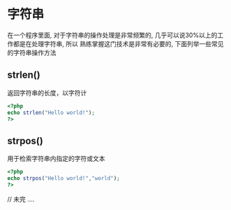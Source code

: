 字符串
===

在一个程序里面, 对于字符串的操作处理是非常频繁的, 几乎可以说30%以上的工作都是在处理字符串, 所以
熟练掌握这门技术是非常有必要的, 下面列举一些常见的字符串操作方法

strlen()
---

返回字符串的长度，以字符计
```php
<?php
echo strlen("Hello world!");
?>
```

strpos()
---

用于检索字符串内指定的字符或文本
```php
<?php
echo strpos("Hello world!","world");
?>
```


// 未完 ....
